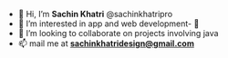 - 👋 Hi, I’m **Sachin Khatri** @sachinkhatripro
- 👀 I’m interested in app and web development- 🌱 
- 💞️ I’m looking to collaborate on projects involving java
- 📫 mail me at **sachinkhatridesign@gmail.com**

<!---
sachinkhatripro/sachinkhatripro is a ✨ special ✨ repository because its `README.md` (this file) appears on your GitHub profile.
You can click the Preview link to take a look at your changes.
--->
